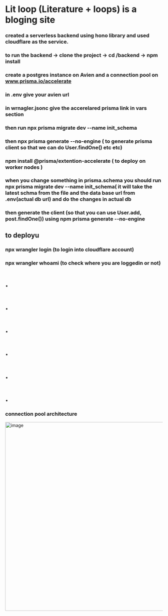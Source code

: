# Lit loop (Literature + loops) is a bloging site 

### created a serverless backend using hono library and used cloudflare as the service.

### to run the backend -> clone the project -> cd /backend -> npm install
### create a postgres instance on Avien and a connection pool on www.prisma.io/accelerate 
### in .env give your avien url
### in wrnagler.jsonc give the accerelared prisma link in vars section
### then run npx prisma migrate dev --name init_schema
### then npx prisma generate --no-engine ( to generate prisma client so that we can do User.findOne() etc etc)
### npm install @prisma/extention-accelerate ( to deploy on worker nodes )
### when you change something in prisma.schema you should run npx prisma migrate dev --name init_schema( it will take the latest schma from the file and the data base url from .env(actual db url) and do the changes in actual db
### then generate the client (so that you can use User.add, post.findOne()) using npm prisma generate --no-engine




## to deployu

### npx wrangler login (to login into cloudflare account)
### npx wrangler whoami (to check where you are loggedin or not)


# .
# .
# .
# .
# .
# .
### connection pool architecture
<img width="1287" height="603" alt="image" src="https://github.com/user-attachments/assets/86b3fe1a-c998-4bc5-8fb0-48e5faaab470" />
